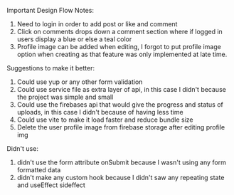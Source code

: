<!-- Important Design Flow Notes -->
 Important Design Flow Notes:

1) Need to login in order to add post or like and comment
2) Click on comments drops down a comment section where
  if logged in users display a blue or else a teal color
3) Profile image can be added when editing, I forgot to put profile image option
  when creating as that feature was only implemented at late time.   

<!-- Suggestions to make it better -->

Suggestions to make it better:

1) Could use yup or any other form validation 
2) Could use service file as extra layer of api, in this case I didn't because the project was simple and small
3) Could use the firebases api that would give the progress and status of uploads, in this case I didn't because of having less time
4) Could use vite to make it load faster and reduce bundle size
5) Delete the user profile image from firebase storage after editing profile img

<!-- Didn't use -->

Didn't use:

1) didn't use the form attribute onSubmit because I wasn't using any form formatted data
2) didn't make any custom hook because I didn't saw any repeating state and useEffect sideffect
   